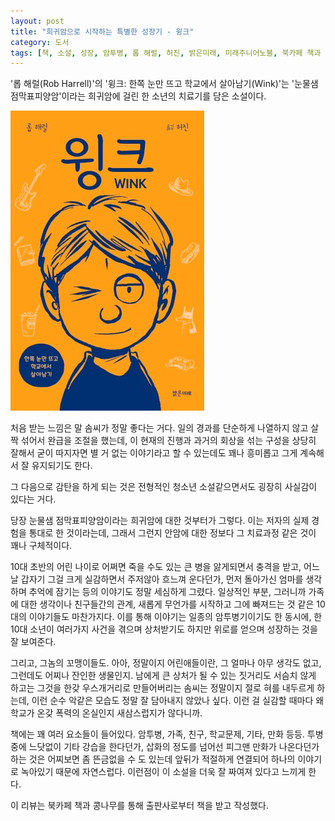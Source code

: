 ```yaml
---
layout: post
title: "희귀암으로 시작하는 특별한 성장기 - 윙크"
category: 도서
tags: [책, 소설, 성장, 암투병, 롭 해럴, 허진, 밝은미래, 미래주니어노블, 북카페 책과 콩나무, 서평]
---
```


'롭 해럴(Rob Harrell)'의
'윙크: 한쪽 눈만 뜨고 학교에서 살아남기(Wink)'는
'눈물샘 점막표피양암'이라는 희귀암에 걸린 한 소년의 치료기를 담은 소설이다.

![표지](/images/book/wink-book-h480.jpg)

처음 받는 느낌은 말 솜씨가 정말 좋다는 거다.
일의 경과를 단순하게 나열하지 않고 살짝 섞어서 완급을 조절을 했는데,
이 현재의 진행과 과거의 회상을 섞는 구성을 상당히 잘해서
굳이 따지자면 별 거 없는 이야기라고 할 수 있는데도
꽤나 흥미롭고 그게 계속해서 잘 유지되기도 한다.

그 다음으로 감탄을 하게 되는 것은
전형적인 청소년 소설같으면서도 굉장히 사실감이 있다는 거다.

당장 눈물샘 점막표피양암이라는 희귀암에 대한 것부터가 그렇다.
이는 저자의 실제 경험을 통대로 한 것이라는데,
그래서 그런지 안암에 대한 정보다 그 치료과정 같은 것이 꽤나 구체적이다.

10대 초반의 어린 나이로 어쩌면 죽을 수도 있는 큰 병을 앓게되면서 충격을 받고,
어느날 갑자기 그걸 크게 실감하면서 주저않아 흐느껴 운다던가,
먼저 돌아가신 엄마를 생각하며 추억에 잠기는 등의 이야기도 정말 세심하게 그렸다.
일상적인 부분, 그러니까 가족에 대한 생각이나 친구들간의 관계,
새롭게 무언가를 시작하고 그에 빠져드는 것 같은 10대의 이야기들도 마찬가지다.
이를 통해 이야기는 일종의 암투병기이기도 한 동시에,
한 10대 소년이 여러가지 사건을 겪으며 상처받기도 하지만 위로를 얻으며 성장하는 것을 잘 보여준다.

그리고, 그놈의 꼬맹이들도.
아아, 정말이지 어린애들이란, 그 얼마나 아무 생각도 없고, 그런데도 어찌나 잔인한 생물인지.
남에게 큰 상처가 될 수 있는 짓거리도 서슴치 않게 하고는
그것을 한갖 우스개거리로 만들어버리는 솜씨는 정말이지 절로 혀를 내두르게 하는데,
이런 순수 악같은 모습도 정말 잘 담아내지 않았나 싶다.
이런 걸 실감할 때마다 왜 학교가 온갖 폭력의 온실인지 새삼스럽지가 않다니까.

책에는 꽤 여러 요소들이 들어있다.
암투병, 가족, 친구, 학교문제, 기타, 만화 등등.
투병중에 느닷없이 기타 강습을 한다던가,
삽화의 정도를 넘어선 피그맨 만화가 나온다던가 하는 것은
어찌보면 좀 뜬금없을 수 도 있는데
앞뒤가 적절하게 연결되어 하나의 이야기로 녹아있기 때문에 자연스럽다.
이런점이 이 소설을 더욱 잘 짜여져 있다고 느끼게 한다.



<div class="im im-info">
이 리뷰는 북카페 책과 콩나무를 통해 출판사로부터 책을 받고 작성했다.
</div>
